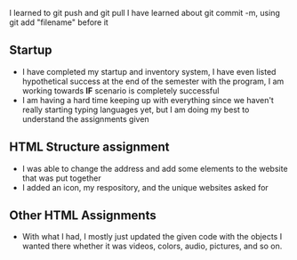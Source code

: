 I learned to git push and git pull
I have learned about git commit -m, using git add "filename" before it


## Startup
  - I have completed my startup and inventory system, I have even listed hypothetical success at the end of the semester with the program, I am working towards **IF** scenario is completely successful
  - I am having a hard time keeping up with everything since we haven't really starting typing languages yet, but I am doing my best to understand the assignments given
## HTML Structure assignment
  - I was able to change the address and add some elements to the website that was put together
  - I added an icon, my respository, and the unique websites asked for
## Other HTML Assignments
  - With what I had, I mostly just updated the given code with the objects I wanted there whether it was videos, colors, audio, pictures, and so on.
